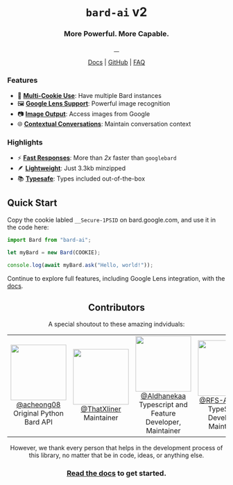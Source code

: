 <h1 align="center">
  <code>bard-ai</code> v2
</h1>
<h3 align="center">More Powerful. More Capable.</h3>
<p align="center">
  <a aria-label="NPM Version" href="https://www.npmjs.com/package/bard-ai">
    <img alt="" src="https://img.shields.io/npm/v/bard-ai.svg?label=NPM&logo=npm&style=for-the-badge&color=F2984A&logoColor=white">
  </a>
  <a aria-label="NPM Download Count" href="https://www.npmjs.com/package/bard-ai">
    <img alt="" src="https://img.shields.io/npm/dt/bard-ai?label=Downloads&style=for-the-badge&color=D2667B">
  </a>
  <a aria-label="bard-ai Size" href="https://www.npmjs.com/package/bard-ai">
    <img alt="" src="https://img.shields.io/bundlephobia/minzip/bard-ai?style=for-the-badge&color=8B77CD">
  </a>
  <a aria-label="Join the community on Slack" href="https://join.slack.com/t/bard-aiworkspace/shared_invite/zt-1y1g3570m-Hx_N3IShMYBMkR6jpRyRjw">
    <img alt="" src="https://img.shields.io/badge/Slack-339AE0?style=for-the-badge&logo=slack&logoColor=white&label=Community">
  </a>
</p>
<p align="center">
  <a href="https://bard-ai.js.org">Docs</a> | <a href="https://github.com/evanzhoudev/bard-ai">GitHub</a> | <a href="https://bard-ai.js.org/faq">FAQ</a>
</p>

### Features

-   🍪 [**Multi-Cookie Use**](https://bard-ai.js.org/basics/initialization/): Have multiple Bard instances
-   🖼️ [**Google Lens Support**](https://bard-ai.js.org/advanced/google-lens/): Powerful image recognition
-   📷 [**Image Output**](https://bard-ai.js.org/advanced/json/#image-json): Access images from Google
-   🌐 [**Contextual Conversations**](https://bard-ai.js.org/basics/chat/): Maintain conversation context

### Highlights

-   ⚡ [**Fast Responses**](https://github.com/EvanZhouDev/bard-ai#comparison): More than _2x_ faster than `googlebard`
-   🪶 [**Lightweight**](https://github.com/EvanZhouDev/bard-ai#comparison): Just 3.3kb minzipped
-   📚 [**Typesafe**](https://bard-ai.js.org/typescript/): Types included out-of-the-box

## Quick Start

Copy the cookie labled `__Secure-1PSID` on bard.google.com, and use it in the code here:

```javascript
import Bard from "bard-ai";

let myBard = new Bard(COOKIE);

console.log(await myBard.ask("Hello, world!"));
```

Continue to explore full features, including Google Lens integration, with the [docs](https://bard-ai-docs.vercel.app/).

<h2 align="center">Contributors</h2>
<p align="center">A special shoutout to these amazing indviduals:</p>
<table>
  <tr valign="middle">
    <td width="20%" align="center" rowspan="2" colspan="2">
      <a href="https://github.com/acheong08">
      <img src="https://images.weserv.nl/?url=github.com/acheong08.png?v=4&h=300&w=300&fit=cover&mask=circle&maxage=7d" width="128">
      </a>
      <br>
      <a href="https://github.com/acheong08">@acheong08</a>
      <br>
      Original Python Bard API
    </td>
    <td width="20%" align="center" rowspan="2" colspan="2">
      <a href="https://github.com/thatxliner">
      <img src="https://images.weserv.nl/?url=github.com/thatxliner.png?v=4&h=300&w=300&fit=cover&mask=circle&maxage=7d" width="128">
      </a>
      <br>
      <a href="https://github.com/thatxliner">@ThatXliner</a>
      <br>
      Maintainer
    </td>
    <td width="20%" align="center" rowspan="2" colspan="2">
      <a href="https://github.com/Aldhanekaa">
      <img src="https://images.weserv.nl/?url=github.com/Aldhanekaa.png?v=4&h=300&w=300&fit=cover&mask=circle&maxage=7d" width="128">
      </a>
      <br>
      <a href="https://github.com/Aldhanekaa">@Aldhanekaa</a>
      <br>
      Typescript and Feature Developer, Maintainer
    </td>
    <td width="20%" align="center" rowspan="2" colspan="2">
      <a href="https://github.com/RFS-ADRENO">
      <img src="https://images.weserv.nl/?url=github.com/RFS-ADRENO.png?v=4&h=300&w=300&fit=cover&mask=circle&maxage=7d" width="128">
      </a>
      <br>
      <a href="https://github.com/RFS-ADRENO">@RFS-ADRENO</a>
      <br>
      TypeScript Developer, Maintainer
    </td>
  </tr>
</table>
<p align="center">
  However, we thank every person that helps in the development process of this library, no matter that be in code, ideas, or anything else.
</p>

<h3 align="center">
  <a href="https://bard-ai-docs.vercel.app">Read the docs</a> to get started.
</h3>
